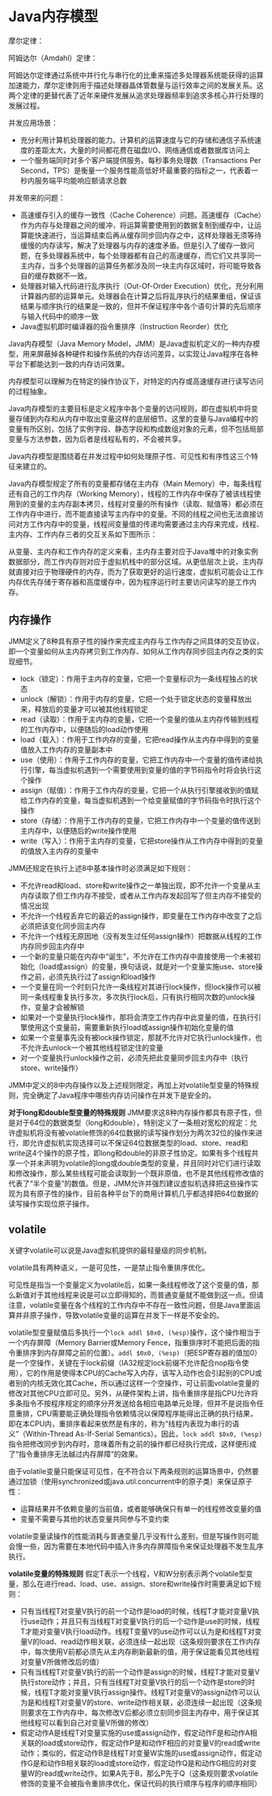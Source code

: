 # Java内存模型 #

摩尔定律：

阿姆达尔（Amdahl）定律：

阿姆达尔定律通过系统中并行化与串行化的比重来描述多处理器系统能获得的运算加速能力，摩尔定律则用于描述处理器晶体管数量与运行效率之间的发展关系。这两个定律的更替代表了近年来硬件发展从追求处理器频率到追求多核心并行处理的发展过程。

并发应用场景：

+ 充分利用计算机处理器的能力。计算机的运算速度与它的存储和通信子系统速度的差距太大，大量的时间都花费在磁盘I/O、网络通信或者数据库访问上
+ 一个服务端同时对多个客户端提供服务。每秒事务处理数（Transactions Per Second，TPS）是衡量一个服务性能高低好坏最重要的指标之一，代表着一秒内服务端平均能响应额请求总数

并发带来的问题：

+ 高速缓存引入的缓存一致性（Cache Coherence）问题。高速缓存（Cache）作为内存与处理器之间的缓冲，将运算需要使用到的数据复制到缓存中，让运算能快速进行，当运算结束后再从缓存同步回内存之中，这样处理器无须等待缓慢的内存读写，解决了处理器与内存的速度矛盾。但是引入了缓存一致问题，在多处理器系统中，每个处理器都有自己的高速缓存，而它们又共享同一主内存，当多个处理器的运算任务都涉及同一块主内存区域时，将可能导致各自的缓存数据不一致。
+ 处理器对输入代码进行乱序执行（Out-Of-Order Execution）优化，充分利用计算器内部的运算单元。处理器会在计算之后将乱序执行的结果重组，保证该结果与顺序执行的结果是一致的，但并不保证程序中各个语句计算的先后顺序与输入代码中的顺序一致
+ Java虚拟机即时编译器的指令重排序（Instruction Reorder）优化

Java内存模型（Java Memory Model，JMM）是Java虚拟机定义的一种内存模型，用来屏蔽掉各种硬件和操作系统的内存访问差异，以实现让Java程序在各种平台下都能达到一致的内存访问效果。

内存模型可以理解为在特定的操作协议下，对特定的内存或高速缓存进行读写访问的过程抽象。

Java内存模型的主要目标是定义程序中各个变量的访问规则，即在虚拟机中将变量存储到内存和从内存中取出变量这样的底层细节。这里的变量与Java编程中的变量有所区别，包括了实例字段、静态字段和构成数组对象的元素，但不包括局部变量与方法参数，因为后者是线程私有的，不会被共享。

Java内存模型是围绕着在并发过程中如何处理原子性、可见性和有序性这三个特征来建立的。

Java内存模型规定了所有的变量都存储在主内存（Main Memory）中，每条线程还有自己的工作内存（Working Memory），线程的工作内存中保存了被该线程使用到的变量的主内存副本拷贝，线程对变量的所有操作（读取、赋值等）都必须在工作内存中进行，而不能直接读写主内存中的变量。不同的线程之间也无法直接访问对方工作内存中的变量，线程间变量值的传递均需要通过主内存来完成，线程、主内存、工作内存三者的交互关系如下图所示：

从变量、主内存和工作内存的定义来看，主内存主要对应于Java堆中的对象实例数据部分，而工作内存则对应于虚拟机栈中的部分区域。从更低层次上说，主内存就直接对应于物理硬件的内存，而为了获取更好的运行速度，虚拟机可能会让工作内存优先存储于寄存器和高度缓存中，因为程序运行时主要访问读写的是工作内存。

## 内存操作 ##

JMM定义了8种具有原子性的操作来完成主内存与工作内存之间具体的交互协议，即一个变量如何从主内存拷贝到工作内存、如何从工作内存同步回主内存之类的实现细节。

+ lock（锁定）：作用于主内存的变量，它把一个变量标识为一条线程独占的状态
+ unlock（解锁）：作用于内存的变量，它把一个处于锁定状态的变量释放出来，释放后的变量才可以被其他线程锁定
+ read（读取）：作用于主内存的变量，它把一个变量的值从主内存传输到线程的工作内存中，以便随后的load动作使用
+ load（载入）：作用于工作内存的变量，它把read操作从主内存中得到的变量值放入工作内存的变量副本中
+ use（使用）：作用于工作内存的变量，它把工作内存中一个变量的值传递给执行引擎，每当虚拟机遇到一个需要使用到变量的值的字节码指令时将会执行这个操作
+ assign（赋值）：作用于工作内存的变量，它把一个从执行引擎接收到的值赋给工作内存的变量，每当虚拟机遇到一个给变量赋值的字节码指令时执行这个操作
+ store（存储）：作用于工作内存的变量，它把工作内存中一个变量的值传送到主内存中，以便随后的write操作使用
+ write（写入）：作用于主内存的变量，它把store操作从工作内存中得到的变量的值放入主内存的变量中

JMM还规定在执行上述8中基本操作时必须满足如下规则：

+ 不允许read和load、store和write操作之一单独出现，即不允许一个变量从主内存读取了但工作内存不接受，或者从工作内存发起回写了但主内存不接受的情况出现
+ 不允许一个线程丢弃它的最近的assign操作，即变量在工作内存中改变了之后必须把该变化同步回主内存
+ 不允许一个线程无原因地（没有发生过任何assign操作）把数据从线程的工作内存同步回主内存中
+ 一个新的变量只能在内存中“诞生”，不允许在工作内存中直接使用一个未被初始化（load或assign）的变量，换句话说，就是对一个变量实施use、store操作之前，必须先执行过了assign和load操作
+ 一个变量在同一个时刻只允许一条线程对其进行lock操作，但lock操作可以被同一条线程重复执行多次，多次执行lock后，只有执行相同次数的unlock操作，变量才会被解锁
+ 如果对一个变量执行lock操作，那将会清空工作内存中此变量的值，在执行引擎使用这个变量前，需要重新执行load或assign操作初始化变量的值
+ 如果一个变量事先没有被lock操作锁定，那就不允许对它执行unlock操作，也不允许去unlock一个被其他线程锁定住的变量
+ 对一个变量执行unlock操作之前，必须先把此变量同步回主内存中（执行store、write操作）

JMM中定义的8中内存操作以及上述规则限定，再加上对volatile型变量的特殊规则，完全确定了Java程序中哪些内存访问操作在并发下是安全的。

**对于long和double型变量的特殊规则** JMM要求这8种内存操作都具有原子性，但是对于64位的数据类型（long和double），特别定义了一条相对宽松的规定：允许虚拟机将没有被volatile修饰的64位数据的读写操作划分为两次32位的操作来进行，即允许虚拟机实现选择可以不保证64位数据类型的load、store、read和write这4个操作的原子性，即long和double的非原子性协定。如果有多个线程共享一个并未声明为volatile的long或double类型的变量，并且同时对它们进行读取和修改操作，那么某些线程可能会读取到一个既非原值，也不是其他线程修改值的代表了“半个变量”的数值。但是，JMM允许并强烈建议虚拟机选择把这些操作实现为具有原子性的操作，目前各种平台下的商用计算机几乎都选择把64位数据的读写操作实现位原子操作。

## volatile ##

关键字volatile可以说是Java虚拟机提供的最轻量级的同步机制。

volatile具有两种语义，一是可见性，一是禁止指令重排序优化。

可见性是指当一个变量定义为volatile后，如果一条线程修改了这个变量的值，那么新值对于其他线程来说是可以立即得知的，而普通变量就不能做到这一点。但请注意，volatile变量在各个线程的工作内存中不存在一致性问题，但是Java里面运算并非原子操作，导致volatile变量的运算在并发下一样是不安全的。

volatile型变量赋值后多执行一个`lock addl $0x0, (%esp)`操作，这个操作相当于一个内存屏障（Memory Barrier或Memory Fence，指重排序时不能把后面的指令重排序到内存屏障之前的位置）。`addl $0x0, (%esp)`（把ESP寄存器的值加0）是一个空操作，关键在于lock前缀（IA32规定lock前缀不允许配合nop指令使用），它的作用是使得本CPU的Cache写入内存，该写入动作也会引起别的CPU或者别的内核无效化其Cache，所以通过这样一个空操作，可让前面volatile变量的修改对其他CPU立即可见。另外，从硬件架构上讲，指令重排序是指CPU允许将多条指令不按程序规定的顺序分开发送给各相应电路单元处理，但并不是说指令任意重排，CPU需要能正确处理指令依赖情况以保障程序能得出正确的执行结果，即在本CPU内，重排序看起来依然是有序的，称为“线程内表现为串行的语义”（Within-Thread As-If-Serial Semantics）。因此，`lock addl $0x0, (%esp)`指令把修改同步到内存时，意味着所有之前的操作都已经执行完成，这样便形成了“指令重排序无法越过内存屏障”的效果。

由于volatile变量只能保证可见性，在不符合以下两条规则的运算场景中，仍然要通过加锁（使用synchronized或java.util.concurrent中的原子类）来保证原子性：

+ 运算结果并不依赖变量的当前值，或者能够确保只有单一的线程修改变量的值
+ 变量不需要与其他的状态变量共同参与不变约束

volatile变量读操作的性能消耗与普通变量几乎没有什么差别，但是写操作则可能会慢一些，因为需要在本地代码中插入许多内存屏障指令来保证处理器不发生乱序执行。

**volatile变量的特殊规则** 假定T表示一个线程，V和W分别表示两个volatile型变量，那么在进行read、load、use、assign、store和write操作时需要满足如下规则：

+ 只有当线程T对变量V执行的前一个动作是load的时候，线程T才能对变量V执行use动作；并且只有当线程T对变量V执行的后一个动作是use的时候，线程T才能对变量V执行load动作。线程T变量V的use动作可以认为是和线程T对变量V的load、read动作相关联，必须连续一起出现（这条规则要求在工作内存中，每次使用V前都必须先从主内存刷新最新的值，用于保证能看见其他线程对变量V所做修改后的值）
+ 只有当线程T对变量V执行的前一个动作是assign的时候，线程T才能对变量V执行store动作；并且，只有当线程T对变量V执行的后一个动作是store的时候，线程T才能对变量V执行assign操作。线程T对变量V的assign动作可以认为是和线程T对变量V的store、write动作相关联，必须连续一起出现（这条规则要求在工作内存中，每次修改V后都必须立刻同步回主内存中，用于保证其他线程可以看到自己对变量V所做的修改）
+ 假定动作A是线程T对变量实施的use或assign动作，假定动作F是和动作A相关联的load或store动作，假定动作P是和动作F相应的对变量V的read或write动作；类似的，假定动作B是线程T对变量W实施的use或assign动作，假定动作G是和动作B相关联的load或store动作，假定动作Q是和动作G相应的对变量W的read或write动作。如果A先于B，那么P先于Q（这条规则要求volatile修饰的变量不会被指令重排序优化，保证代码的执行顺序与程序的顺序相同）
